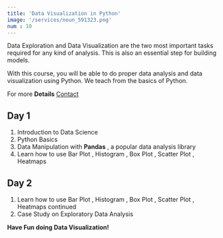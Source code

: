 ```yaml
---
title: 'Data Visualization in Python'
image: '/services/noun_591323.png'  
num : 10
---
```


Data Exploration and Data Visualization are the two most important tasks required for any kind of analysis. This is also an essential step for building models.        

With this course, you will be able to do proper data analysis and data visualization using Python. We teach from the basics of Python.
        
             
For more **Details**   <a href="{{site.baseurl}}/contact" class="button">Contact</a>


## Day 1
1. Introduction to Data Science
2. Python Basics
3. Data Manipulation with **Pandas** , a popular data analysis library          
4. Learn how to use Bar Plot , Histogram , Box Plot , Scatter Plot , Heatmaps  


## Day 2                 
1. Learn how to use Bar Plot , Histogram , Box Plot , Scatter Plot , Heatmaps  continued        
2. Case Study  on Exploratory Data Analysis          

**Have Fun doing Data Visualization!**